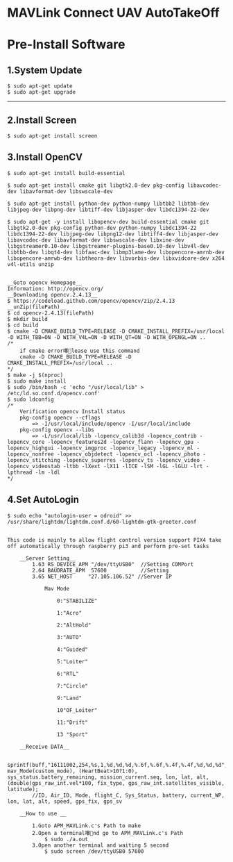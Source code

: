 # MAVLink Connect UAV AutoTakeOff

# Pre-Install Software

## 1.__System Update__
	$ sudo apt-get update
	$ sudo apt-get upgrade

***

## 2.__Install Screen__
	$ sudo apt-get install screen
	
## 3.__Install OpenCV__
	$ sudo apt-get install build-essential

	$ sudo apt-get install cmake git libgtk2.0-dev pkg-config libavcodec-dev libavformat-dev libswscale-dev

	$ sudo apt-get install python-dev python-numpy libtbb2 libtbb-dev libjpeg-dev libpng-dev libtiff-dev libjasper-dev libdc1394-22-dev

	$ sudo apt-get -y install libopencv-dev build-essential cmake git libgtk2.0-dev pkg-config python-dev python-numpy libdc1394-22 libdc1394-22-dev libjpeg-dev libpng12-dev libtiff4-dev libjasper-dev libavcodec-dev libavformat-dev libswscale-dev libxine-dev libgstreamer0.10-dev libgstreamer-plugins-base0.10-dev libv4l-dev libtbb-dev libqt4-dev libfaac-dev libmp3lame-dev libopencore-amrnb-dev libopencore-amrwb-dev libtheora-dev libvorbis-dev libxvidcore-dev x264 v4l-utils unzip


	__Goto opencv Homepage__
	Information: http://opencv.org/
	__Downloading opencv.2.4.13__
	$ https://codeload.github.com/opencv/opencv/zip/2.4.13
	__unZip(filePath)__
	$ cd opencv-2.4.13(filePath)
	$ mkdir build
	$ cd build
	$ cmake -D CMAKE_BUILD_TYPE=RELEASE -D CMAKE_INSTALL_PREFIX=/usr/local -D WITH_TBB=ON -D WITH_V4L=ON -D WITH_QT=ON -D WITH_OPENGL=ON ..
	/* 
		if cmake error嚗lease use this command
		cmake -D CMAKE_BUILD_TYPE=RELEASE -D CMAKE_INSTALL_PREFIX=/usr/local ..
	*/
	$ make -j $(nproc)
	$ sudo make install
	$ sudo /bin/bash -c 'echo "/usr/local/lib" > /etc/ld.so.conf.d/opencv.conf'
	$ sudo ldconfig
	/* 
		Verification opencv Install status
		pkg-config opencv --cflags
			=> -I/usr/local/include/opencv -I/usr/local/include  
	 	pkg-config opencv --libs
	 		=> -L/usr/local/lib -lopencv_calib3d -lopencv_contrib -lopencv_core -lopencv_features2d -lopencv_flann -lopencv_gpu -lopencv_highgui -lopencv_imgproc -lopencv_legacy -lopencv_ml -lopencv_nonfree -lopencv_objdetect -lopencv_ocl -lopencv_photo -lopencv_stitching -lopencv_superres -lopencv_ts -lopencv_video -lopencv_videostab -ltbb -lXext -lX11 -lICE -lSM -lGL -lGLU -lrt -lpthread -lm -ldl 
	*/

## 4.__Set AutoLogin__
	$ sudo echo "autologin-user = odroid" >> /usr/share/lightdm/lightdm.conf.d/60-lightdm-gtk-greeter.conf


	This code is mainly to allow flight control version support PIX4 take off automatically through raspberry pi3 and perform pre-set tasks
		
		__Server Setting__
			1.63 RS_DEVICE_APM "/dev/ttyUSB0"  //Setting COMPort
			2.64 BAUDRATE_APM  57600           //Setting 
			3.65 NET_HOST	  "27.105.106.52" //Server IP 

				Mav Mode

					0:"STABILIZE"

					1:"Acro"

					2:"AltHold"

					3:"AUTO"
			
					4:"Guided"

					5:"Loiter"

					6:"RTL"

					7:"Circle"

					9:"Land"

					10"OF_Loiter"

					11:"Drift"

					13 "Sport"

		__Receive DATA__

			sprintf(buff,"16111002,254,%s,1,%d,%d,%d,%.6f,%.6f,%.4f,%.4f,%d,%d,%d", mav_Mode(custom_mode), (HeartBeat>10?1:0), sys_status.battery_remaining, mission_current.seq, lon, lat, alt, (double)gps_raw_int.vel*100, fix_type, gps_raw_int.satellites_visible, latitude);
		    //ID, Air_ID, Mode, flight_C, Sys_Status, battery, current_WP, lon, lat, alt, speed, gps_fix, gps_sv

		__How to use __

			1.Goto APM_MAVLink.c's Path to make
			2.Open a terminal嚗nd go to APM_MAVLink.c's Path
				$ sudo ./a.out
			3.Open another terminal and waiting 5 second 
				$ sudo screen /dev/ttyUSB0 57600

